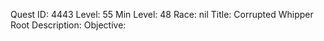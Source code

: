 Quest ID: 4443
Level: 55
Min Level: 48
Race: nil
Title: Corrupted Whipper Root
Description: 
Objective: 
